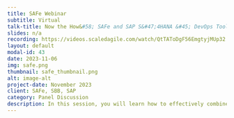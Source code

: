 ```yaml
---
title: SAFe Webinar
subtitle: Virtual
talk-title: Now the How&#58; SAFe and SAP S&#47;4HANA &#45; DevOps Tool Chain and SAFe Flow Accelerators Deep Dive
slides: n/a
recording: https://videos.scaledagile.com/watch/QtTAToDgF56EmgtyjMUp32 (Requires login)
layout: default
modal-id: 43
date: 2023-11-06
img: safe.png
thumbnail: safe_thumbnail.png
alt: image-alt
project-date: November 2023
client: SAFe, SBB, SAP
category: Panel Discussion
description: In this session, you will learn how to effectively combine SAFe with SAP Activate&#39;s methodology, the SAP Solution Manager Focused Build, and other tools, including the mindset shifts to succeed in your SAP S&#47;4HANA Business Transformation. Our showcase is the Swiss Federal Railways, harmonising business processes across several portfolios with multiple value streams impacting 20,000 employees, building an Enterprise-wide state-of-the-art SAP S&#47;4HANA system. Learn from their experience and other SAP S&#47;4HANA business transformations as we discuss common antipatterns, key methods used, and the required mindset shift to succeed. An insightful conversation to learn from industry leaders and cultivate a shift to a new way of higher-value delivery at speed, delivering better business results in complex value stream networks. You can also expect a deep dive into what the DevOps Pipeline looks like at Federal Swiss Railways and other SAP Business Transformations, besides how to organize teams with value nodes in Lage solutions that deliver value across multiple value streams.
---
```

